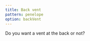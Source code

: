 ```yaml
---
title: Back vent
pattern: penelope
option: backVent
---
```


Do you want a vent at the back or not?

